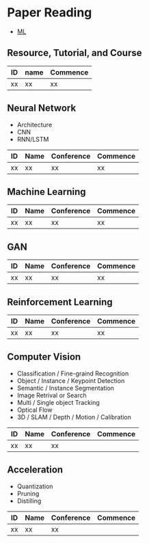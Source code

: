 # Paper Reading

- [ML](#ml)




## Resource, Tutorial, and Course
ID|name|Commence  
---|---|---
xx | xx | xx


## Neural Network
- Architecture
- CNN  
- RNN/LSTM  

|ID|Name|Conference|Commence  
|---|---|---|---|
xx | xx | xx | xx



## <div id="ml"></div>Machine Learning    
|ID|Name|Conference|Commence  
|---|---|---|---|
xx | xx | xx | xx


## GAN
|ID|Name|Conference|Commence  
|---|---|---|---|
xx | xx | xx | xx


## Reinforcement Learning
|ID|Name|Conference|Commence  
|---|---|---|---|
xx | xx | xx | xx


## Computer Vision
- Classification / Fine-graind Recognition  
- Object / Instance / Keypoint Detection    
- Semantic / Instance Segmentation   
- Image Retrival or Search   
- Multi / Single object Tracking  
- Optical Flow  
- 3D / SLAM / Depth / Motion / Calibration  

|ID|Name|Conference|Commence  
|---|---|---|---|
xx | xx | xx | 


## Acceleration
- Quantization  
- Pruning  
- Distilling  

|ID|Name|Conference|Commence  
|---|---|---|---|
xx | xx | xx | 
